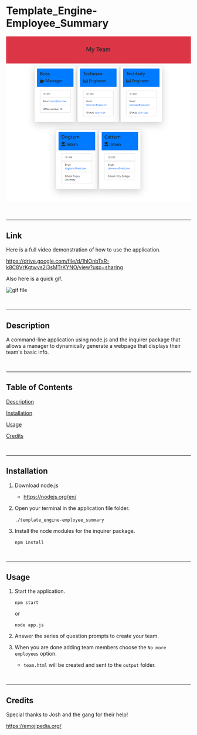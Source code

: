 # Template_Engine-Employee_Summary

![Template Engine Employee Summary Image](./assets/template_engine-employee_summary.png)

<br>

---

## Link

Here is a full video demonstration of how to use the application.

https://drive.google.com/file/d/1hlOnbTsR-k8C8VrKgtwvs2i3sMTrKYNO/view?usp=sharing

Also here is a quick gif.

![gif file](./assets/t_e-e_s-GIF.gif)


<br>

---

## Description

A command-line application using node.js and the inquirer package that allows a manager to dynamically generate a webpage that displays their team's basic info.

<br>

---

## Table of Contents

[Description](#description)

[Installation](#installation)

[Usage](#usage)

[Credits](#credits)

<br>

---

## Installation

1. Download node.js 

    * https://nodejs.org/en/

2. Open your terminal in the application file folder.
    
    `./template_engine-employee_summary`

2. Install the node modules for the inquirer package.
    ```
    npm install
    ```

<br>

---

## Usage

1. Start the application.
    ```
    npm start
    ```
    or

    ```
    node app.js
    ```
2. Answer the series of question prompts to create your team.

3. When you are done adding team members choose the `No more employees` option.

    * `team.html` will be created and sent to the `output` folder.

<br>

---

## Credits

Special thanks to Josh and the gang for their help!

https://emojipedia.org/